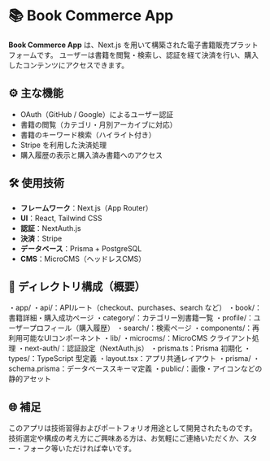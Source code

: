 # 📚 Book Commerce App

**Book Commerce App** は、Next.js を用いて構築された電子書籍販売プラットフォームです。
ユーザーは書籍を閲覧・検索し、認証を経て決済を行い、購入したコンテンツにアクセスできます。


## ⚙️ 主な機能

- OAuth（GitHub / Google）によるユーザー認証
- 書籍の閲覧（カテゴリ・月別アーカイブに対応）
- 書籍のキーワード検索（ハイライト付き）
- Stripe を利用した決済処理
- 購入履歴の表示と購入済み書籍へのアクセス


## 🛠️ 使用技術

- **フレームワーク**：Next.js（App Router）
- **UI**：React, Tailwind CSS
- **認証**：NextAuth.js
- **決済**：Stripe
- **データベース**：Prisma + PostgreSQL
- **CMS**：MicroCMS（ヘッドレスCMS）


## 📁 ディレクトリ構成（概要）

・app/
   ・api/：APIルート（checkout、purchases、search など）
   ・book/：書籍詳細・購入成功ページ
   ・category/：カテゴリー別書籍一覧
   ・profile/：ユーザープロフィール（購入履歴）
   ・search/：検索ページ
   ・components/：再利用可能なUIコンポーネント
   ・lib/
      ・microcms/：MicroCMS クライアント処理
      ・next-auth/：認証設定（NextAuth.js）
      ・prisma.ts：Prisma 初期化
   ・types/：TypeScript 型定義
   ・layout.tsx：アプリ共通レイアウト
・prisma/
   ・schema.prisma：データベーススキーマ定義
・public/：画像・アイコンなどの静的アセット

## 🌐 補足
このアプリは技術習得およびポートフォリオ用途として開発されたものです。
技術選定や構成の考え方にご興味ある方は、お気軽にご連絡いただくか、スター・フォーク等いただければ幸いです。